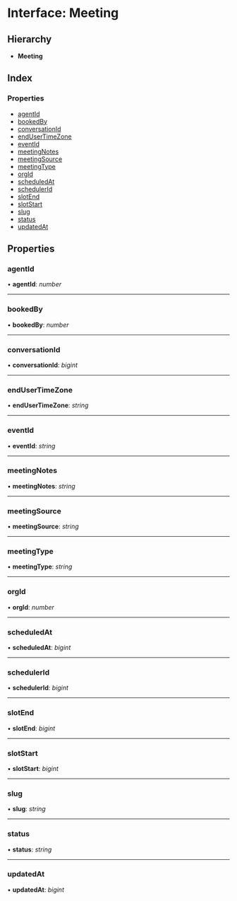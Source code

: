 # Interface: Meeting

## Hierarchy

- **Meeting**

## Index

### Properties

- [agentId](meeting.md#agentid)
- [bookedBy](meeting.md#bookedby)
- [conversationId](meeting.md#conversationid)
- [endUserTimeZone](meeting.md#endusertimezone)
- [eventId](meeting.md#eventid)
- [meetingNotes](meeting.md#meetingnotes)
- [meetingSource](meeting.md#meetingsource)
- [meetingType](meeting.md#meetingtype)
- [orgId](meeting.md#orgid)
- [scheduledAt](meeting.md#scheduledat)
- [schedulerId](meeting.md#schedulerid)
- [slotEnd](meeting.md#slotend)
- [slotStart](meeting.md#slotstart)
- [slug](meeting.md#slug)
- [status](meeting.md#status)
- [updatedAt](meeting.md#updatedat)

## Properties

### <a id="agentid" name="agentid"></a> agentId

• **agentId**: _number_

---

### <a id="bookedby" name="bookedby"></a> bookedBy

• **bookedBy**: _number_

---

### <a id="conversationid" name="conversationid"></a> conversationId

• **conversationId**: _bigint_

---

### <a id="endusertimezone" name="endusertimezone"></a> endUserTimeZone

• **endUserTimeZone**: _string_

---

### <a id="eventid" name="eventid"></a> eventId

• **eventId**: _string_

---

### <a id="meetingnotes" name="meetingnotes"></a> meetingNotes

• **meetingNotes**: _string_

---

### <a id="meetingsource" name="meetingsource"></a> meetingSource

• **meetingSource**: _string_

---

### <a id="meetingtype" name="meetingtype"></a> meetingType

• **meetingType**: _string_

---

### <a id="orgid" name="orgid"></a> orgId

• **orgId**: _number_

---

### <a id="scheduledat" name="scheduledat"></a> scheduledAt

• **scheduledAt**: _bigint_

---

### <a id="schedulerid" name="schedulerid"></a> schedulerId

• **schedulerId**: _bigint_

---

### <a id="slotend" name="slotend"></a> slotEnd

• **slotEnd**: _bigint_

---

### <a id="slotstart" name="slotstart"></a> slotStart

• **slotStart**: _bigint_

---

### <a id="slug" name="slug"></a> slug

• **slug**: _string_

---

### <a id="status" name="status"></a> status

• **status**: _string_

---

### <a id="updatedat" name="updatedat"></a> updatedAt

• **updatedAt**: _bigint_
